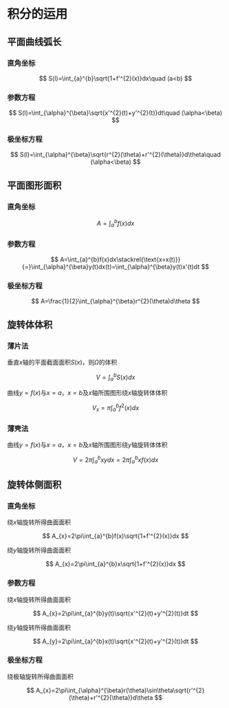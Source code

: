 # 积分的运用

## 平面曲线弧长

### 直角坐标

$$
S(l)=\int_{a}^{b}\sqrt{1+f'^{2}(x)}dx\quad (a<b)
$$

### 参数方程

$$
S(l)=\int_{\alpha}^{\beta}\sqrt{x'^{2}(t)+y'^{2}(t)}dt\quad (\alpha<\beta)
$$

### 极坐标方程

$$
S(l)=\int_{\alpha}^{\beta}\sqrt{r^{2}(\theta)+r'^{2}(\theta)}d\theta\quad (\alpha<\beta)
$$

## 平面图形面积

### 直角坐标

$$
A=\int_{a}^{b}f(x)dx
$$

### 参数方程

$$
A=\int_{a}^{b}f(x)dx\stackrel{\text{x=x(t)}}{=}\int_{\alpha}^{\beta}y(t)dx(t)=\int_{\alpha}^{\beta}y(t)x'(t)dt
$$

### 极坐标方程

$$
A=\frac{1}{2}\int_{\alpha}^{\beta}r^{2}(\theta)d\theta
$$

## 旋转体体积

### 薄片法

垂直$x$轴的平面截面面积$S(x)$，则$\Omega$的体积

$$
V=\int_{a}^{b}S(x)dx
$$

曲线$y=f(x)$与$x=a$，$x=b$及$x$轴所围图形绕$x$轴旋转体体积

$$
V_{x}=\pi\int_{a}^{b}f^{2}(x)dx
$$

### 薄壳法

曲线$y=f(x)$与$x=a$，$x=b$及$x$轴所围图形绕$y$轴旋转体体积

$$
V=2\pi\int_{a}^{b}xydx=2\pi\int_{a}^{b}xf(x)dx
$$

## 旋转体侧面积

### 直角坐标

绕$x$轴旋转所得曲面面积

$$
A_{x}=2\pi\int_{a}^{b}f(x)\sqrt{1+f'^{2}(x)}dx
$$

绕$y$轴旋转所得曲面面积

$$
A_{x}=2\pi\int_{a}^{b}x\sqrt{1+f'^{2}(x)}dx
$$

### 参数方程

绕$x$轴旋转所得曲面面积

$$
A_{x}=2\pi\int_{a}^{b}y(t)\sqrt{x'^{2}(t)+y'^{2}(t)}dt
$$

绕$y$轴旋转所得曲面面积

$$
A_{y}=2\pi\int_{a}^{b}x(t)\sqrt{x'^{2}(t)+y'^{2}(t)}dt
$$

### 极坐标方程

绕极轴旋转所得曲面面积

$$
A_{x}=2\pi\int_{\alpha}^{\beta}r(\theta)\sin\theta\sqrt{r'^{2}(\theta)+r'^{2}(\theta)}d\theta
$$
